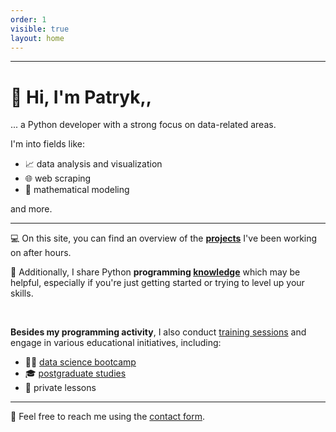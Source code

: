 ```yaml
---
order: 1
visible: true
layout: home
---
```


---

# 👋 Hi, I'm Patryk,,

... a Python developer with a strong focus on data-related areas. 

I'm into fields like:
- 📈 data analysis and visualization
- 🌐️ web scraping 
- 🔢 mathematical modeling

and more.

---

💻 On this site, you can find an overview of the **[projects](projects)** I've been working on after hours.


🧠 Additionally, I share Python **programming [knowledge](knowledge)** which may be helpful, especially if you're just getting started or trying to level up your skills.

<br>

**Besides my programming activity**, I also conduct [training sessions](https://www.sages.pl/o-nas/zespol/patryk-palej) and engage in various educational initiatives, including:
- 👨‍💻 [data science bootcamp](https://datasciencepro.kodolamacz.pl/)
- 🎓 [postgraduate studies](https://ds.ii.pw.edu.pl/wizualizacjadanych.html)
- 🤝 private lessons

---

💬 Feel free to reach me using the [contact form](contact).
